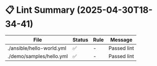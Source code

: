 # 📋 Lint Summary (2025-04-30T18-34-41)

| File | Status | Rule | Message |
|------|--------|------|---------|
| ./ansible/hello-world.yml | ✅ | - | Passed lint |
| ./demo/samples/hello.yml | ✅ | - | Passed lint |

